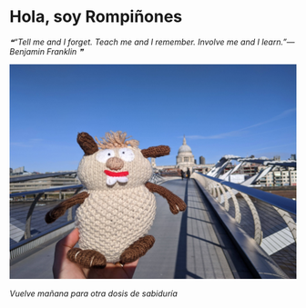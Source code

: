 # Hola, soy Rompiñones

<!--STARTS_HERE_QUOTE_README-->
<i>❝“Tell me and I forget.  Teach me and I remember.  Involve me and I learn.”— Benjamin Franklin   ❞</i>
<!--ENDS_HERE_QUOTE_README-->

<!--START_SECTION:update_image-->
![alt text](https://raw.githubusercontent.com/focaalvarez/rompinones/main/.github/images/IMG_20220205_105738.jpg?raw=true)
<!--END_SECTION:update_image-->

*Vuelve mañana para otra dosis de sabiduría*

